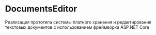 # DocumentsEditor
Реализация прототипа системы платного хранения и редактирования текстовых документов с использованием фреймворка ASP.NET Core
